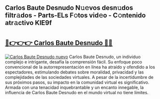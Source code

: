 ## Carlos Baute Desnudo N𝚞𝚎vos desn𝚞dos filtr𝚊dos - Parts-ELs F𝚘tos vid𝚎o - C𝚘ntenido atr𝚊ctivo KlE9f

# <h2><a href="http://mb94ykj.tromn.icu/?c=Carlos+Baute+Desnudo">🔗👉👉👉 Carlos Baute Desnudo 🔗🔗</a></h2>

[![Carlos Baute Desnudo nuevo](https://i.imgur.com/pEAQMta.gif)](http://mb94ykj.tromn.icu/?c=Carlos+Baute+Desnudo)
Carlos Baute Desnudo, un individuo complejo e intrigante, desafía la comprensión fácil. Su enfoque poco convencional de la autorrepresentación en línea ha atraído y ofendido a los espectadores, estimulando debates sobre moralidad, privacidad y las complejidades de las sociedades virtuales. A pesar de la incertidumbre de sus próximos pasos, su impacto en la comunidad virtual es significativo. Armada con una tenacidad inquebrantable y un encanto innegable, la influencia de Carlos Baute Desnudo en el mundo virtual no tiene límites.
